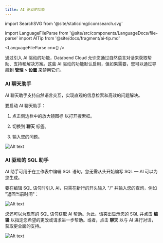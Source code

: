 ```yaml
---
title: AI 驱动的功能
---
```


import SearchSVG from '@site/static/img/icon/search.svg'

import LanguageFileParse from '@site/src/components/LanguageDocs/file-parse'
import AITip from '@site/docs/fragment/ai-tip.md'

<LanguageFileParse
cn={<AITip />}
/>

通过引入 AI 驱动的功能，Databend Cloud 允许您通过自然语言对话来获取帮助、支持和解决方案。这些 AI 驱动的功能默认启用，但如果需要，您可以通过导航到 **管理** > **设置** 来禁用它们。

### AI 聊天助手

AI 聊天助手支持自然语言交互，实现直观的信息检索和高效的问题解决。

要启动 AI 聊天助手：

1. 点击侧边栏中的放大镜图标 <SearchSVG/> 以打开搜索框。

2. 切换到 **聊天** 标签。

3. 输入您的问题。

![Alt text](@site/static/img/documents/worksheet/ai-chat.gif)

### AI 驱动的 SQL 助手

AI 助手可用于在工作表中编辑 SQL 语句。您无需从头开始编写 SQL — AI 可以为您生成。

要在编辑 SQL 语句时引入 AI，只需在新行的开头输入 "/" 并输入您的查询，例如 "返回当前时间"：

![Alt text](@site/static/img/documents/worksheet/ai-worksheet-1.gif)

您还可以为现有的 SQL 语句获取 AI 帮助。为此，请突出显示您的 SQL 并点击 **编辑** 以指定您希望的更改或请求进一步帮助。或者，点击 **聊天** 以与 AI 进行对话，获取更全面的支持。

![Alt text](@site/static/img/documents/worksheet/ai-worksheet-2.gif)
